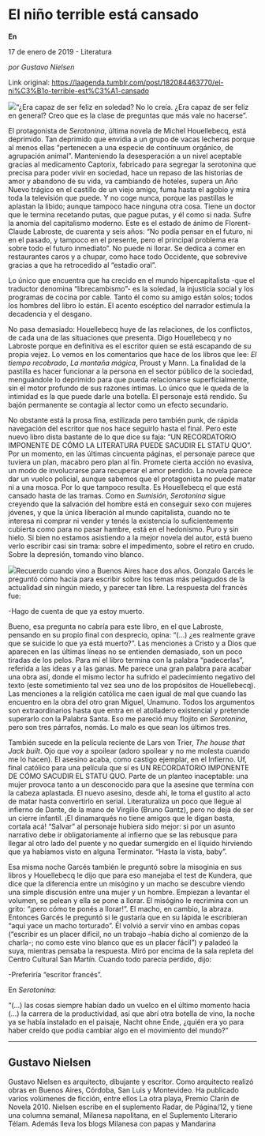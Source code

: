 # El niño terrible está cansado

**En**

17 de enero de 2019 - Literatura

_por Gustavo Nielsen_

Link original: https://laagenda.tumblr.com/post/182084463770/el-ni%C3%B1o-terrible-est%C3%A1-cansado

![](https://64.media.tumblr.com/0ed76d3b062acd4fa018f7fd83bec377/tumblr_plhbdzR0an1u3lb1ko1_1280.jpg)“¿Era capaz de ser feliz en soledad? No lo creía. ¿Era capaz de ser feliz en general? Creo que es la clase de preguntas que más vale no hacerse”.


El protagonista de *Serotonina*, última novela de Michel Houellebecq, está deprimido. Tan deprimido que envidia a un grupo de vacas lecheras porque al menos ellas “pertenecen a una especie de contínuum orgánico, de agrupación animal”. Manteniendo la desesperación a un nivel aceptable gracias al medicamento Captorix, fabricado para segregar la serotonina que precisa para poder vivir en sociedad, hace un repaso de las historias de amor y abandono de su vida, va cambiando de hoteles, supera un Año Nuevo trágico en el castillo de un viejo amigo, fuma hasta el agobio y mira toda la televisión que puede. Y no coge nunca, porque las pastillas le aplastan la libido; aunque tampoco hace ninguna otra cosa. Tiene un doctor que le termina recetando putas, que pague putas, y él como si nada. Sufre la anomia del capitalismo moderno. Este es el estado de ánimo de Florent-Claude Labroste, de cuarenta y seis años: “No podía pensar en el futuro, ni en el pasado, y tampoco en el presente, pero el principal problema era sobre todo el futuro inmediato”. No puede ni llorar. Se dedica a comer en restaurantes caros y a chupar, como hace todo Occidente, que sobrevive gracias a que ha retrocedido al “estadio oral”. 


Lo único que encuentra que ha crecido en el mundo hipercapitalista -que el traductor denomina “librecambismo”- es la soledad, la injusticia social y los programas de cocina por cable. Tanto él como su amigo están solos; todos los hombres del libro lo están. El acento escéptico del narrador estimula la decadencia y el desgano.


No pasa demasiado: Houellebecq huye de las relaciones, de los conflictos, de cada una de las situaciones que presenta. Digo Houellebecq y no Labroste porque en definitiva es el escritor quien se está escapando de su propia vejez. Lo vemos en los comentarios que hace de los libros que lee: *El tiempo recobrado*, *La montaña mágica*, Proust y Mann. La finalidad de la pastilla es hacer funcionar a la persona en el sector público de la sociedad, menguándole lo deprimido para que pueda relacionarse superficialmente, sin el motor profundo de sus razones íntimas. Lo único que le queda de la intimidad es la que puede darle una botella. El personaje está rendido. Su bajón permanente se contagia al lector como un efecto secundario.


No obstante está la prosa fina, estilizada pero también punk, de rápida navegación del escritor que nos hace seguirlo hasta el final. Pero este nuevo libro dista bastante de lo que dice su faja: “UN RECORDATORIO IMPONENTE DE CÓMO LA LITERATURA PUEDE SACUDIR EL STATU QUO”. Por un momento, en las últimas cincuenta páginas, el personaje parece que tuviera un plan, macabro pero plan al fin. Promete cierta acción no evasiva, un modo de involucrarse para recuperar el amor perdido. La novela parece dar un vuelco policial, aunque sabemos que el protagonista no puede matar ni a una mosca. Por lo que tampoco resulta. Es Houellebecq el que está cansado hasta de las tramas. Como en *Sumisión*, *Serotonina* sigue creyendo que la salvación del hombre está en conseguir sexo con mujeres jóvenes, y que la única liberación al mundo capitalista, cuando no te interesa ni comprar ni vender y tenés la existencia lo suficientemente cubierta como para no pasar hambre, está en el hedonismo. Puro y sin hielo. Si bien no estamos asistiendo a la mejor novela del autor, está bueno verlo escribir casi sin trama: sobre el impedimento, sobre el retiro en crudo. Sobre la depresión, tomando vino blanco.


![](https://64.media.tumblr.com/94c754cfdba986d40fe4d45514ae80f7/tumblr_inline_plhiyssEMA1t6q87u_250.jpg)Recuerdo cuando vino a Buenos Aires hace dos años. Gonzalo Garcés le preguntó cómo hacía para escribir sobre los temas más peliagudos de la actualidad sin ningún miedo, y parecer tan libre. La respuesta del francés fue: 


-Hago de cuenta de que ya estoy muerto.


Bueno, esa pregunta no cabría para este libro, en el que Labroste, pensando en su propio final con desprecio, opina: “(…) ¿es realmente grave que se suicide lo que ya está muerto?”. Las menciones a Cristo y a Dios que aparecen en las últimas líneas no se entienden demasiado, son un poco tiradas de los pelos. Para mí el libro termina con la palabra “padecerlas”, referida a las ideas y a las ganas. Me parece una gran palabra para acabar una obra así, donde el mismo lector ha sufrido el padecimiento negativo del texto (este sometimiento tal vez sea uno de los propósitos de Houellebecq). Las menciones a la religión católica me caen igual de mal que cuando las encuentro en la obra del otro gran Miguel, Unamuno. Todos los argumentos son extraordinarios hasta que entra en el atolladero existencial y pretende superarlo con la Palabra Santa. Eso me pareció muy flojito en *Serotonina*, pero son tres párrafos, nomás. Lo malo es que sean los últimos tres. 


También sucede en la película reciente de Lars von Trier, *The house that Jack built*. Ojo que voy a spoilear (adoro spoilear y no me molesta cuando me lo hacen). El asesino acaba, como castigo ejemplar, en el Infierno. Uf, final católico para una película que sí es UN RECORDATORIO IMPONENTE DE CÓMO SACUDIR EL STATU QUO. Parte de un planteo inaceptable: una mujer provoca tanto a un desconocido para que la asesine que termina con la cabeza aplastada. El nuevo asesino, desde ahí, le toma el gustito al acto de matar hasta convertirlo en serial. Literaturaliza un poco que llegue al infierno de Dante, de la mano de Virgilio (Bruno Gantz), pero no deja de ser un cierre infantil. ¡El dinamarqués no tiene amigos que le digan basta, cortala acá! “Salvar” al personaje hubiera sido mejor: si por un asunto narrativo debe ir obligatoriamente al infierno que se las rebusque para llegar al otro lado del puente y no quedar sumergido en el líquido hirviendo que ya habíamos visto en alguna Terminator. “Hasta la vista, baby”.


Esa misma noche Garcés también le preguntó sobre la misoginia en sus libros y Houellebecq le dijo que para eso manejaba el test de Kundera, que dice que la diferencia entre un misógino y un macho se descubre viendo una simple discusión entre una mujer y un hombre. Empiezan a levantar el volumen, se pelean y ella se pone a llorar. El misógino le recrimina con un grito: “¡pero cómo te ponés a llorar!”. El macho, en cambio, la abraza. Entonces Garcés le preguntó si le gustaría que en su lápida le escribieran “aquí yace un macho torturado”. Él volvió a servir vino en ambas copas (“escribir es un placer difícil, no un trabajo –había dicho al comienzo de la charla-; no como este vino blanco que es un placer fácil”) y paladeó la suya, mientras pensaba la respuesta. Miró por encima de la sala repleta del Centro Cultural San Martín. Cuando todo parecía perdido, dijo:


-Preferiría “escritor francés”.


En *Serotonina*:

“(…) las cosas siempre habían dado un vuelco en el último momento hacia (…) la carrera de la productividad, así que abrí otra botella de vino, la noche ya se había instalado en el paisaje, Nacht ohne Ende, ¿quién era yo para haber creído que podía cambiar algo en el movimiento del mundo?”


  
  


---

Gustavo Nielsen
---------------

Gustavo Nielsen es arquitecto, dibujante y escritor. Como arquitecto realizó obras en Buenos Aires, Córdoba, San Luis y Montevideo. Ha publicado varios volúmenes de ficción, entre ellos La otra playa, Premio Clarín de Novela 2010. Nielsen escribe en el suplemento Radar, de Página/12, y tiene una columna semanal, Milanesa napolitana, en el Suplemento Literario Télam. Además lleva los blogs Milanesa con papas y Mandarina


